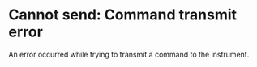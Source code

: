 # Cannot send: Command transmit error

An error occurred while trying to transmit a command to the instrument.
